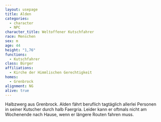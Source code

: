 ```yaml
---
layout: usepage
title: Alden
categories:
  - character
  - NPC
character_title: Weltoffener Kutschfahrer
race: Menschen
sex: m
age: 44
height: "1,76"
functions:
  - Kutschfahrer
class: Bürger
affiliations:
  - Kirche der Himmlischen Gerechtigkeit
homes:
  - Grenbrock
alignment: NG
alive: true
---
```


Halbzwerg aus Grenbrock. Alden fährt beruflich tagtäglich allerlei Personen in seiner Kutscher durch halb Faergria.
Leider kann er oftmals nicht am Wochenende nach Hause, wenn er längere Routen fahren muss. 